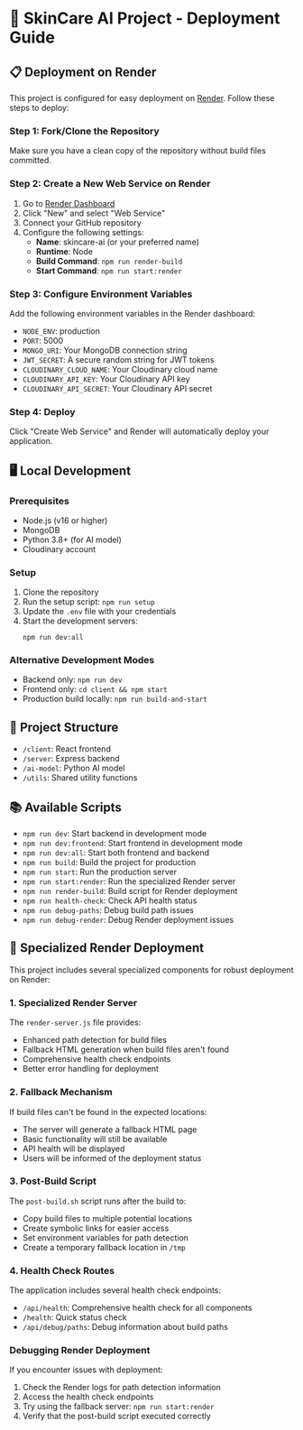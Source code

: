 # 🧴 SkinCare AI Project - Deployment Guide

## 📋 Deployment on Render

This project is configured for easy deployment on [Render](https://render.com). Follow these steps to deploy:

### Step 1: Fork/Clone the Repository
Make sure you have a clean copy of the repository without build files committed.

### Step 2: Create a New Web Service on Render
1. Go to [Render Dashboard](https://dashboard.render.com/)
2. Click "New" and select "Web Service"
3. Connect your GitHub repository
4. Configure the following settings:
   - **Name**: skincare-ai (or your preferred name)
   - **Runtime**: Node
   - **Build Command**: `npm run render-build`
   - **Start Command**: `npm run start:render`

### Step 3: Configure Environment Variables
Add the following environment variables in the Render dashboard:
- `NODE_ENV`: production
- `PORT`: 5000
- `MONGO_URI`: Your MongoDB connection string
- `JWT_SECRET`: A secure random string for JWT tokens
- `CLOUDINARY_CLOUD_NAME`: Your Cloudinary cloud name
- `CLOUDINARY_API_KEY`: Your Cloudinary API key
- `CLOUDINARY_API_SECRET`: Your Cloudinary API secret

### Step 4: Deploy
Click "Create Web Service" and Render will automatically deploy your application.

## 🖥️ Local Development

### Prerequisites
- Node.js (v16 or higher)
- MongoDB
- Python 3.8+ (for AI model)
- Cloudinary account

### Setup
1. Clone the repository
2. Run the setup script: `npm run setup`
3. Update the `.env` file with your credentials
4. Start the development servers:
   ```
   npm run dev:all
   ```
   
### Alternative Development Modes
- Backend only: `npm run dev`
- Frontend only: `cd client && npm start`
- Production build locally: `npm run build-and-start`

## 📁 Project Structure
- `/client`: React frontend
- `/server`: Express backend
- `/ai-model`: Python AI model
- `/utils`: Shared utility functions

## 📚 Available Scripts
- `npm run dev`: Start backend in development mode
- `npm run dev:frontend`: Start frontend in development mode
- `npm run dev:all`: Start both frontend and backend
- `npm run build`: Build the project for production
- `npm run start`: Run the production server
- `npm run start:render`: Run the specialized Render server
- `npm run render-build`: Build script for Render deployment
- `npm run health-check`: Check API health status
- `npm run debug-paths`: Debug build path issues
- `npm run debug-render`: Debug Render deployment issues

## 🔧 Specialized Render Deployment

This project includes several specialized components for robust deployment on Render:

### 1. Specialized Render Server
The `render-server.js` file provides:
- Enhanced path detection for build files
- Fallback HTML generation when build files aren't found
- Comprehensive health check endpoints
- Better error handling for deployment

### 2. Fallback Mechanism
If build files can't be found in the expected locations:
- The server will generate a fallback HTML page
- Basic functionality will still be available
- API health will be displayed
- Users will be informed of the deployment status

### 3. Post-Build Script
The `post-build.sh` script runs after the build to:
- Copy build files to multiple potential locations
- Create symbolic links for easier access
- Set environment variables for path detection
- Create a temporary fallback location in `/tmp`

### 4. Health Check Routes
The application includes several health check endpoints:
- `/api/health`: Comprehensive health check for all components
- `/health`: Quick status check
- `/api/debug/paths`: Debug information about build paths

### Debugging Render Deployment
If you encounter issues with deployment:
1. Check the Render logs for path detection information
2. Access the health check endpoints
3. Try using the fallback server: `npm run start:render`
4. Verify that the post-build script executed correctly
